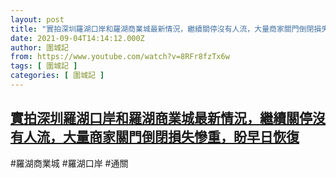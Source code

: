 ```yaml
---
layout: post
title: "實拍深圳羅湖口岸和羅湖商業城最新情況，繼續關停沒有人流，大量商家關門倒閉損失慘重，盼早日恢復"
date: 2021-09-04T14:14:12.000Z
author: 圍城記
from: https://www.youtube.com/watch?v=8RFr8fzTx6w
tags: [ 圍城記 ]
categories: [ 圍城記 ]
---
```

<!--1630764852000-->
[實拍深圳羅湖口岸和羅湖商業城最新情況，繼續關停沒有人流，大量商家關門倒閉損失慘重，盼早日恢復](https://www.youtube.com/watch?v=8RFr8fzTx6w)
------

<div>
#羅湖商業城 #羅湖口岸 #通關
</div>
